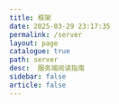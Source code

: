 ```yaml
---
title: 框架
date: 2025-03-29 23:17:35
permalink: /server
layout: page
catalogue: true
path: server
desc:  服务端阅读指南
sidebar: false
article: false
---
```

